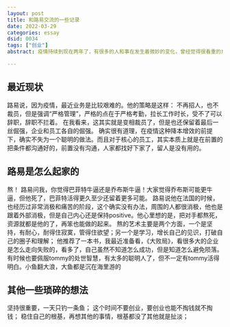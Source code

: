 ```yaml
---
layout: post
title: 和路易交流的一些记录
date: 2022-03-29
categories: essay
dsid: 0034
tags: ["创业"]
abstract: 疫情持续到现在两年了，有很多的人和事在发生着微妙的变化，曾经觉得很看重的东西，有一些慢慢变得如一缕云烟，但是有一些之前不怎么看重的，却愈发觉得弥足珍贵，前晚和路易老板吃饭，交流了一些近期的近况和项目事情的看法，有一些思考，记录下来。

---
```


## 最近现状

路易说，因为疫情，最近业务是比较艰难的。他的策略是这样：
不再招人，也不裁员，但是强调“严格管理”，严格的点在于严格考勤，拉长工作时长，受不了可以辞职，辞职不拦着。
在我看来，这其实就是变相裁员了，但是也还保留着最后一丝倔强，企业和员工各自的倔强。
确实很有道理，在疫情这种降本增效的前提下，确实不失为一个聪明的做法。而且对于核心的员工，其实本质上就是在前置的把条件都沟通好的，前置没有沟通，人家都找好下家了，留人是没有用的。

## 路易是怎么起家的

熬！
路易问我，你觉得巴菲特牛逼还是乔布斯牛逼！大家觉得乔布斯可能更牛逼，但他死了，巴菲特活得更久至少还留着更多可能。
路易说他在法国的时候，也经历过非常消极和痛苦的阶段，这个确实没有办法，周围的人都很消极，他也是跟着外部消极，但是自己内心还是保持positive。他心里想的是，把对手都熬死，资源就都是他的了，再笨也能做的起来。
熬的艺术主要是两个方面，一个是坚持，有耐心，耐得住寂寞，管得住欲望；另一个是学习，增长自己的见识，打破自己的圈子和理解；
他推荐了一本书，我最近准备看，《大败局》，看很多大的企业是怎么走向失败的，看多了，自己虽然不知道怎么成功，但是知道怎么避免陨落。
有时候也要佩服tommy的处世智慧，有太多的聪明人了，但不一定有tommy活得明白。小鱼翻大浪，大鱼都是沉在海里游的

## 其他一些琐碎的想法

坚持很重要，一天只钓一条鱼；
这个时间不要创业，要创业也能不掏钱就不掏钱；
稳住自己的根基，再想其他的事情，根基都没了其他就是扯淡；

